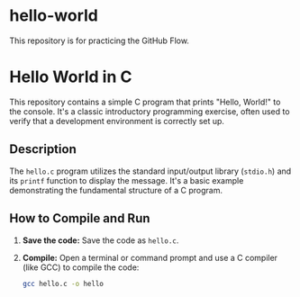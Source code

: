 # hello-world
This repository is for practicing the GitHub Flow.
# Hello World in C

This repository contains a simple C program that prints "Hello, World!" to the console.  It's a classic introductory programming exercise, often used to verify that a development environment is correctly set up.

## Description

The `hello.c` program utilizes the standard input/output library (`stdio.h`) and its `printf` function to display the message.  It's a basic example demonstrating the fundamental structure of a C program.

## How to Compile and Run

1. **Save the code:** Save the code as `hello.c`.

2. **Compile:** Open a terminal or command prompt and use a C compiler (like GCC) to compile the code:

   ```bash
   gcc hello.c -o hello
